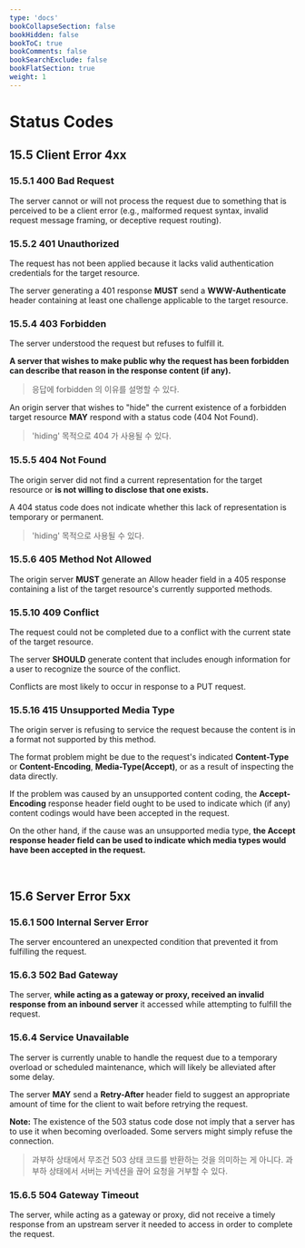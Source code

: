 ```yaml
---
type: 'docs'
bookCollapseSection: false
bookHidden: false
bookToC: true
bookComments: false
bookSearchExclude: false
bookFlatSection: true
weight: 1
---
```


# Status Codes

## 15.5 Client Error 4xx

### 15.5.1 400 Bad Request

The server cannot or will not process the request due to something that is perceived to be a client error (e.g., malformed request syntax, invalid request message framing, or deceptive request routing).

### 15.5.2 401 Unauthorized

The request has not been applied because it lacks valid authentication credentials for the target resource.

The server generating a 401 response **MUST** send a **WWW-Authenticate** header containing at least one challenge applicable to the target resource.

### 15.5.4 403 Forbidden

The server understood the request but refuses to fulfill it. 

**A server that wishes to make public why the request has been forbidden can describe that reason in the response content (if any).**

> 응답에 forbidden 의 이유를 설명할 수 있다.

An origin server that wishes to "hide" the current existence of a forbidden target resource **MAY** respond with a status code (404 Not Found).

> 'hiding' 목적으로 404 가 사용될 수 있다.

### 15.5.5 404 Not Found

The origin server did not find a current representation for the target resource or **is not willing to disclose that one exists.**

A 404 status code does not indicate whether this lack of representation is temporary or permanent.

> 'hiding' 목적으로 사용될 수 있다.

### 15.5.6 405 Method Not Allowed

The origin server **MUST** generate an Allow header field in a 405 response containing a list of the target resource's currently supported methods.

### 15.5.10 409 Conflict

The request could not be completed due to a conflict with the current state of the target resource.

The server **SHOULD** generate content that includes enough information for a user to recognize the source of the conflict.

Conflicts are most likely to occur in response to a PUT request.

### 15.5.16 415 Unsupported Media Type

The origin server is refusing to service the request because the content is in a format not supported by this method.

The format problem might be due to the request's indicated **Content-Type** or **Content-Encoding**, **Media-Type(Accept)**, or as a result of inspecting the data directly.

If the problem was caused by an unsupported content coding, the **Accept-Encoding** response header field ought to be used to indicate which (if any) content codings would have been accepted in the request.

On the other hand, if the cause was an unsupported media type, **the Accept response header field can be used to indicate which media types would have been accepted in the request.**

<br>

## 15.6 Server Error 5xx

### 15.6.1 500 Internal Server Error

The server encountered an unexpected condition that prevented it from fulfilling the request.

### 15.6.3 502 Bad Gateway

The server, **while acting as a gateway or proxy, received an invalid response from an inbound server** it accessed while attempting to fulfill the request.

### 15.6.4 Service Unavailable

The server is currently unable to handle the request due to a temporary overload or scheduled maintenance, which will likely be alleviated after some delay.

The server **MAY** send a **Retry-After** header field to suggest an appropriate amount of time for the client to wait before retrying the request.

**Note:** The existence of the 503 status code dose not imply that a server has to use it when becoming overloaded. Some servers might simply refuse the connection.

> 과부하 상태에서 무조건 503 상태 코드를 반환하는 것을 의미하는 게 아니다. 과부하 상태에서 서버는 커넥션을 끊어 요청을 거부할 수 있다.

### 15.6.5 504 Gateway Timeout

The server, while acting as a gateway or proxy, did not receive a timely response from an upstream server it needed to access in order to complete the request.